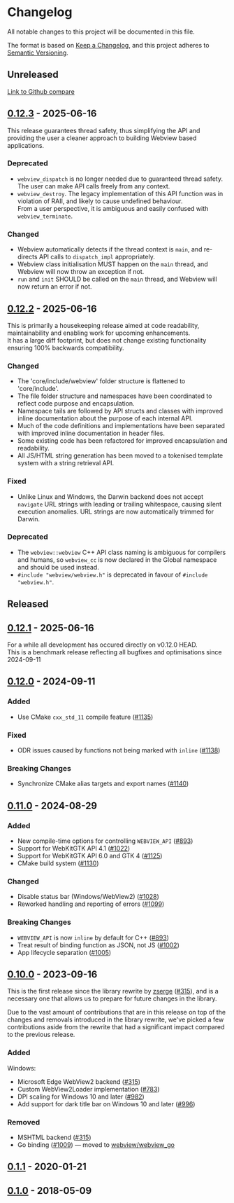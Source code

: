 # Changelog

All notable changes to this project will be documented in this file.

The format is based on [Keep a Changelog](https://keepachangelog.com/en/1.0.0/),
and this project adheres to [Semantic Versioning](https://semver.org/spec/v2.0.0.html).

## Unreleased
[Link to Github compare]

## [0.12.3] - 2025-06-16
This release guarantees thread safety, thus simplifying the API and providing the user a cleaner approach to building Webview based applications.
### Deprecated
- `webview_dispatch` is no longer needed due to guaranteed thread safety. The user can make API calls freely from any context.
- `webview_destroy`. The legacy implementation of this API function was in violation of RAII, and likely to cause undefined behaviour.<br>
From a user perspective, it is ambiguous and easily confused with `webview_terminate`.

### Changed
- Webview automatically detects if the thread context is `main`, and re-directs API calls to `dispatch_impl` appropriately.
- Webview class initialisation MUST happen on the `main` thread, and Webview will now throw an exception if not.
- `run` and `init` SHOULD be called on the `main` thread, and Webview will now return an error if not.


## [0.12.2] - 2025-06-16
This is primarily a housekeeping release aimed at code readability, maintainability and enabling work for upcoming enhancements.<br>
It has a large diff footprint, but does not change existing functionality ensuring 100% backwards compatibility.

### Changed
- The 'core/include/webview' folder structure is flattened to 'core/include'.
- The file folder structure and namespaces have been coordinated to reflect code purpose and encapsulation.
- Namespace tails are followed by API structs and classes with improved inline documentation about the purpose of each internal API.
- Much of the code definitions and implementations have been separated with improved inline documentation in header files.
- Some existing code has been refactored for improved encapsulation and readability.
- All JS/HTML string generation has been moved to a tokenised template system with a string retrieval API.

### Fixed
- Unlike Linux and Windows, the Darwin backend does not accept `navigate` URL strings with leading or trailing whitespace, causing silent execution anomalies. URL strings are now automatically trimmed for Darwin.

### Deprecated
- The `webview::webview` C++ API class naming is ambiguous for compilers and humans, so `webview_cc` is now declared in the Global namespace and should be used instead.
- `#include "webview/webview.h"` is deprecated in favour of `#include "webview.h"`. 

## Released


## [0.12.1] - 2025-06-16
For a while all development has occured directly on v0.12.0 HEAD.<br>
This is a benchmark release reflecting all bugfixes and optimisations since 2024-09-11

## [0.12.0] - 2024-09-11

### Added

- Use CMake `cxx_std_11` compile feature ([#1135](https://github.com/webview/webview/pull/1135))

### Fixed

- ODR issues caused by functions not being marked with `inline` ([#1138](https://github.com/webview/webview/pull/1138))

### Breaking Changes

- Synchronize CMake alias targets and export names ([#1140](https://github.com/webview/webview/pull/1140))

## [0.11.0] - 2024-08-29

### Added

- New compile-time options for controlling `WEBVIEW_API` ([#893](https://github.com/webview/webview/pull/893))
- Support for WebKitGTK API 4.1 ([#1022](https://github.com/webview/webview/pull/1022))
- Support for WebKitGTK API 6.0 and GTK 4 ([#1125](https://github.com/webview/webview/pull/1125))
- CMake build system ([#1130](https://github.com/webview/webview/pull/1130))

### Changed

- Disable status bar (Windows/WebView2) ([#1028](https://github.com/webview/webview/pull/1028))
- Reworked handling and reporting of errors ([#1099](https://github.com/webview/webview/pull/1099))

### Breaking Changes

- `WEBVIEW_API` is now `inline` by default for C++ ([#893](https://github.com/webview/webview/pull/893))
- Treat result of binding function as JSON, not JS ([#1002](https://github.com/webview/webview/pull/1002))
- App lifecycle separation ([#1005](https://github.com/webview/webview/pull/1005))

## [0.10.0] - 2023-09-16

This is the first release since the library rewrite by [zserge](https://github.com/zserge) ([#315](https://github.com/webview/webview/pull/315)), and is a necessary one that allows us to prepare for future changes in the library.

Due to the vast amount of contributions that are in this release on top of the changes and removals introduced in the library rewrite, we've picked a few contributions aside from the rewrite that had a significant impact compared to the previous release.

### Added

Windows:

- Microsoft Edge WebView2 backend ([#315](https://github.com/webview/webview/pull/315))
- Custom WebView2Loader implementation ([#783](https://github.com/webview/webview/pull/783))
- DPI scaling for Windows 10 and later ([#982](https://github.com/webview/webview/pull/982))
- Add support for dark title bar on Windows 10 and later ([#996](https://github.com/webview/webview/pull/996))

### Removed

- MSHTML backend ([#315](https://github.com/webview/webview/pull/315))
- Go binding ([#1009](https://github.com/webview/webview/pull/1009)) — moved to [webview/webview_go](https://github.com/webview/webview_go)

## [0.1.1] - 2020-01-21

## [0.1.0] - 2018-05-09

[Link to Github compare]: https://github.com/webview/webview/compare/0.12.2...HEAD
[0.12.3]:     https://github.com/webview/webview/compare/0.12.2...0.12.3
[0.12.2]:     https://github.com/webview/webview/compare/0.12.1...0.12.2
[0.12.1]:     https://github.com/webview/webview/compare/0.12.0...0.12.1
[0.12.0]:     https://github.com/webview/webview/compare/0.11.0...0.12.0
[0.11.0]:     https://github.com/webview/webview/compare/0.10.0...0.11.0
[0.10.0]:     https://github.com/webview/webview/compare/0.1.1...0.10.0
[0.1.1]:      https://github.com/webview/webview/compare/0.1.0...0.1.1
[0.1.0]:      https://github.com/webview/webview/releases/tag/0.1.0
